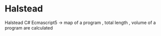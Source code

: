 # Halstead
Halstead C# Ecmascript5 -> map of a program , total length , volume of a program are calculated
